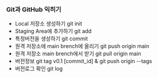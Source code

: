 ### Git과 GitHub 익히기
* Local 저장소 생성하기 git init
* Staging Area에 추가하기 git add
* 특정버전을  생성하기 git commit
* 원격 저장소에 main brench에 올리기 git push origin main
* 원격 저장소 main brench에서 받기 git pull origin main
* 버전정보 git tag v0.1 [commit_id] & git push origin --tags
* 버전로그 확인 git log